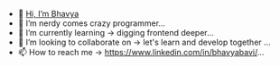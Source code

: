 - 👋 [Hi, I’m Bhavya](https://bavzhere.xyz/)
- 👀 I’m nerdy comes crazy programmer...
- 🌱 I’m currently learning -> digging frontend deeper...
- 💞️ I’m looking to collaborate on -> let's learn and develop together ...
- 📫 How to reach me -> https://www.linkedin.com/in/bhavyabavi/...

<!---
Bhavyalollipop/Bhavyalollipop is a ✨ special ✨ repository because its `README.md` (this file) appears on your GitHub profile.
You can click the Preview link to take a look at your changes.
--->

